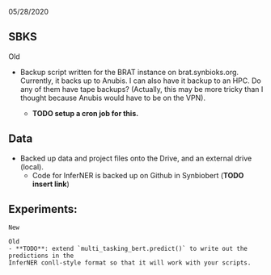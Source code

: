 05/28/2020

## SBKS 

Old
- Backup script written for the BRAT instance on brat.synbioks.org. Currently, it backs up to Anubis. I can also have it backup to an HPC. Do any of them have tape backups? (Actually, 
this may be more tricky than I thought because Anubis would have to be on the VPN).  

    - **TODO setup a cron job for this.**

## Data

- Backed up data and project files onto the Drive, and an external drive (local).
    - Code for InferNER is backed up on Github in Synbiobert (**TODO insert link**)

## Experiments:
    
    New 
    
    Old
    - **TODO**: extend `multi_tasking_bert.predict()` to write out the predictions in the 
    InferNER conll-style format so that it will work with your scripts. 

